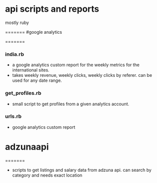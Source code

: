 api scripts and reports 
========================

mostly ruby

=======
#google analytics

=======
### india.rb

- 	a google analytics custom report for the weekly metrics for the international sites.
- 	takes weekly revenue, weekly clicks, weekly clicks by referer. can be used for any date range.

### get_profiles.rb

- 	small script to get profiles from a given analytics account.

### urls.rb

- 	google analytics custom report 

# adzunaapi
=======
- 	scripts to get listings and salary data from adzuna api. can search by category and needs exact location
